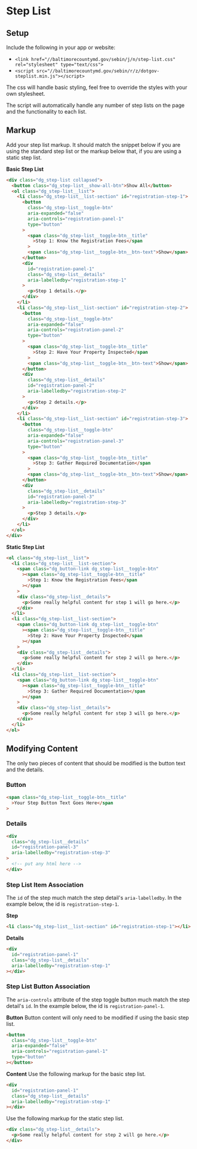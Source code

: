 # Step List

## Setup

Include the following in your app or website:

- `<link href="//baltimorecountymd.gov/sebin/j/n/step-list.css" rel="stylesheet" type="text/css">`
- `<script src="//baltimorecountymd.gov/sebin/r/z/dotgov-steplist.min.js"></script>`

The css will handle basic styling, feel free to override the styles with your own stylesheet.

The script will automatically handle any number of step lists on the page and the functionality to each list.

## Markup

Add your step list markup. It should match the snippet below if you are using the standard step list or the markup below that, if you are using a static step list.

**Basic Step List**

```html
<div class="dg_step-list collapsed">
  <button class="dg_step-list__show-all-btn">Show All</button>
  <ol class="dg_step-list__list">
    <li class="dg_step-list__list-section" id="registration-step-1">
      <button
        class="dg_step-list__toggle-btn"
        aria-expanded="false"
        aria-controls="registration-panel-1"
        type="button"
      >
        <span class="dg_step-list__toggle-btn__title"
          >Step 1: Know the Registration Fees</span
        >
        <span class="dg_step-list__toggle-btn__btn-text">Show</span>
      </button>
      <div
        id="registration-panel-1"
        class="dg_step-list__details"
        aria-labelledby="registration-step-1"
      >
        <p>Step 1 details.</p>
      </div>
    </li>
    <li class="dg_step-list__list-section" id="registration-step-2">
      <button
        class="dg_step-list__toggle-btn"
        aria-expanded="false"
        aria-controls="registration-panel-2"
        type="button"
      >
        <span class="dg_step-list__toggle-btn__title"
          >Step 2: Have Your Property Inspected</span
        >
        <span class="dg_step-list__toggle-btn__btn-text">Show</span>
      </button>
      <div
        class="dg_step-list__details"
        id="registration-panel-2"
        aria-labelledby="registration-step-2"
      >
        <p>Step 2 details.</p>
      </div>
    </li>
    <li class="dg_step-list__list-section" id="registration-step-3">
      <button
        class="dg_step-list__toggle-btn"
        aria-expanded="false"
        aria-controls="registration-panel-3"
        type="button"
      >
        <span class="dg_step-list__toggle-btn__title"
          >Step 3: Gather Required Documentation</span
        >
        <span class="dg_step-list__toggle-btn__btn-text">Show</span>
      </button>
      <div
        class="dg_step-list__details"
        id="registration-panel-3"
        aria-labelledby="registration-step-3"
      >
        <p>Step 3 details.</p>
      </div>
    </li>
  </ol>
</div>
```

**Static Step List**

```html
<ol class="dg_step-list__list">
  <li class="dg_step-list__list-section">
    <span class="dg_button-link dg_step-list__toggle-btn"
      ><span class="dg_step-list__toggle-btn__title"
        >Step 1: Know the Registration Fees</span
      ></span
    >
    <div class="dg_step-list__details">
      <p>Some really helpful content for step 1 will go here.</p>
    </div>
  </li>
  <li class="dg_step-list__list-section">
    <span class="dg_button-link dg_step-list__toggle-btn"
      ><span class="dg_step-list__toggle-btn__title"
        >Step 2: Have Your Property Inspected</span
      ></span
    >
    <div class="dg_step-list__details">
      <p>Some really helpful content for step 2 will go here.</p>
    </div>
  </li>
  <li class="dg_step-list__list-section">
    <span class="dg_button-link dg_step-list__toggle-btn"
      ><span class="dg_step-list__toggle-btn__title"
        >Step 3: Gather Required Documentation</span
      ></span
    >
    <div class="dg_step-list__details">
      <p>Some really helpful content for step 3 will go here.</p>
    </div>
  </li>
</ol>
```

## Modifying Content

The only two pieces of content that should be modified is the button text and the details.

### Button

```html
<span class="dg_step-list__toggle-btn__title"
  >Your Step Button Text Goes Here</span
>
```

### Details

```html
<div
  class="dg_step-list__details"
  id="registration-panel-3"
  aria-labelledby="registration-step-3"
>
  <!-- put any html here -->
</div>
```

### Step List Item Association

The `id` of the step much match the step detail's `aria-labelledby`. In the example below, the id is `registration-step-1`.

**Step**

```html
<li class="dg_step-list__list-section" id="registration-step-1"></li>
```

**Details**

```html
<div
  id="registration-panel-1"
  class="dg_step-list__details"
  aria-labelledby="registration-step-1"
></div>
```

### Step List Button Association

The `aria-controls` attribute of the step toggle button much match the step detail's `id`. In the example below, the id is `registration-panel-1`.

**Button**
Button content will only need to be modified if using the basic step list.

```html
<button
  class="dg_step-list__toggle-btn"
  aria-expanded="false"
  aria-controls="registration-panel-1"
  type="button"
></button>
```

**Content**
Use the following markup for the basic step list.

```html
<div
  id="registration-panel-1"
  class="dg_step-list__details"
  aria-labelledby="registration-step-1"
></div>
```

Use the following markup for the static step list.

```html
<div class="dg_step-list__details">
  <p>Some really helpful content for step 2 will go here.</p>
</div>
```
